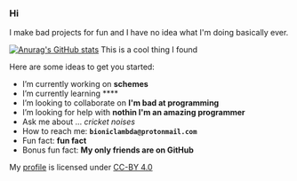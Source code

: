 ### Hi

I make bad projects for fun and I have no idea what I'm doing basically ever.


[![Anurag's GitHub stats](https://github-readme-stats.vercel.app/api?username=bioniclambda)](https://github.com/anuraghazra/github-readme-stats)
This is a cool thing I found

Here are some ideas to get you started:

- I’m currently working on **schemes**
- I’m currently learning ****
- I’m looking to collaborate on **I'm bad at programming**
- I’m looking for help with **nothin I'm an amazing programmer**
- Ask me about ... *cricket noises*
- How to reach me: **`bioniclambda@protonmail.com`**
- Fun fact: **fun fact**
- Bonus fun fact: **My only friends are on GitHub**

My [profile](https://avatars.githubusercontent.com/u/80077386?v=4) is licensed under [CC-BY 4.0](https://creativecommons.org/licenses/by/4.0/)
